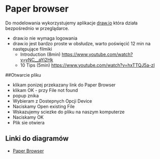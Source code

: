 # Paper browser 
Do modelowania wykorzystujemy aplikacje [draw.io](http://draw.io) która działa bezpośrednio w przeglądarce. 
* draw.io nie wymaga logowania 
* draw.io jest bardzo proste w obsłudze, warto poświęcić 12 min na następujące filmiki 
  * Introduction (8min) https://www.youtube.com/watch?v=yNC__aYi2Hk
  * 10 Tips (5min) https://www.youtube.com/watch?v=hxTTQJ5a-zI


##Otwarcie pliku 
* klikam ponizej przekazany link do Paper Browser
* klikam OK - przy File not found  
* popup znika
* Wybieram z  Dostepnych Opcji Device  
* Naciskamy Open existing File
* Wskazujemy sciezke do pliku na naszym komputerze    
* Naciskamy OK 
* Plik sie otwiera

## Linki do diagramów
* [Paper Browser](https://www.draw.io/?url=https%3A%2F%2Fraw.githubusercontent.com%2FOpenPKW-mobile%2FO_Projekcie%2Fmaster%2FPaper%2520Browser%2FPaperBrowser_27_04_15.xml)

